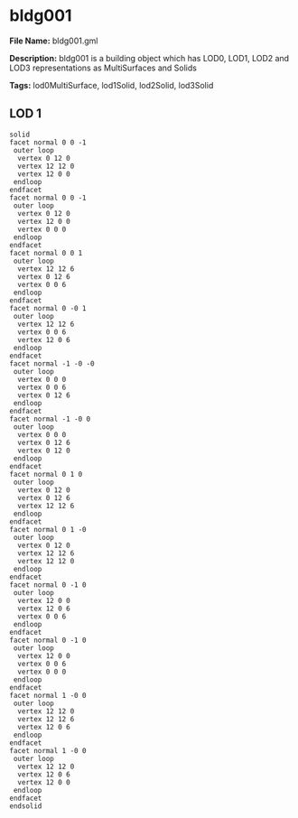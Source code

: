 # bldg001

**File Name:** bldg001.gml

**Description:** bldg001 is a building object which has LOD0, LOD1, LOD2 and LOD3 representations as MultiSurfaces and Solids

**Tags:** lod0MultiSurface, lod1Solid, lod2Solid, lod3Solid

## LOD 1

```stl
solid 
facet normal 0 0 -1
 outer loop
  vertex 0 12 0
  vertex 12 12 0
  vertex 12 0 0
 endloop
endfacet
facet normal 0 0 -1
 outer loop
  vertex 0 12 0
  vertex 12 0 0
  vertex 0 0 0
 endloop
endfacet
facet normal 0 0 1
 outer loop
  vertex 12 12 6
  vertex 0 12 6
  vertex 0 0 6
 endloop
endfacet
facet normal 0 -0 1
 outer loop
  vertex 12 12 6
  vertex 0 0 6
  vertex 12 0 6
 endloop
endfacet
facet normal -1 -0 -0
 outer loop
  vertex 0 0 0
  vertex 0 0 6
  vertex 0 12 6
 endloop
endfacet
facet normal -1 -0 0
 outer loop
  vertex 0 0 0
  vertex 0 12 6
  vertex 0 12 0
 endloop
endfacet
facet normal 0 1 0
 outer loop
  vertex 0 12 0
  vertex 0 12 6
  vertex 12 12 6
 endloop
endfacet
facet normal 0 1 -0
 outer loop
  vertex 0 12 0
  vertex 12 12 6
  vertex 12 12 0
 endloop
endfacet
facet normal 0 -1 0
 outer loop
  vertex 12 0 0
  vertex 12 0 6
  vertex 0 0 6
 endloop
endfacet
facet normal 0 -1 0
 outer loop
  vertex 12 0 0
  vertex 0 0 6
  vertex 0 0 0
 endloop
endfacet
facet normal 1 -0 0
 outer loop
  vertex 12 12 0
  vertex 12 12 6
  vertex 12 0 6
 endloop
endfacet
facet normal 1 -0 0
 outer loop
  vertex 12 12 0
  vertex 12 0 6
  vertex 12 0 0
 endloop
endfacet
endsolid 

```